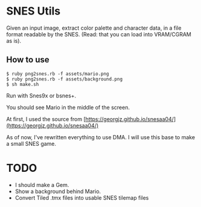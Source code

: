 # SNES Utils

Given an input image, extract color palette and character data, in a file format readable by the SNES. (Read: that you can load into VRAM/CGRAM as is).

## How to use

```
$ ruby png2snes.rb -f assets/mario.png
$ ruby png2snes.rb -f assets/background.png
$ sh make.sh
```

Run with Snes9x or bsnes+.

You should see Mario in the middle of the screen.

At first, I used the source from [https://georgjz.github.io/snesaa04/](https://georgjz.github.io/snesaa04/)

As of now, I've rewritten everything to use DMA. I will use this base to make a small SNES game.

# TODO

* I should make a Gem.
* Show a background behind Mario.
* Convert Tiled .tmx files into usable SNES tilemap files
